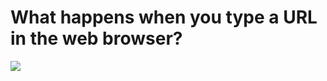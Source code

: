# What happens when you type a URL in the web browser?

![](https://miro.medium.com/v2/resize:fit:1100/format:webp/1*1Y2H9sKYrlh4HQFCTbM8UQ.png)
